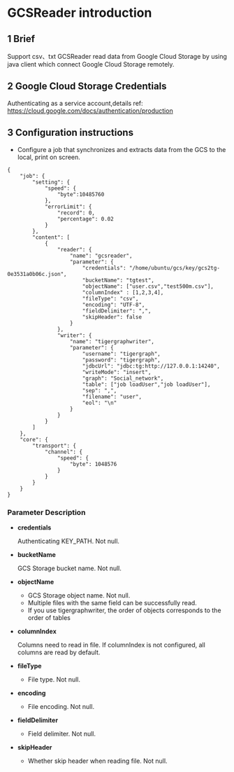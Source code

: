 
# GCSReader introduction

## 1 Brief
Support csv、txt
GCSReader read data from Google Cloud Storage by using java client which connect Google Cloud Storage remotely.


## 2 Google Cloud Storage Credentials
Authenticating as a service account,details ref: https://cloud.google.com/docs/authentication/production 

## 3 Configuration instructions

* Configure a job that synchronizes and extracts data from the GCS to the local, print on screen.
```
{
    "job": {
        "setting": {
            "speed": {
                "byte":10485760
            },
            "errorLimit": {
                "record": 0,
                "percentage": 0.02
            }
        },
        "content": [
            {
                "reader": {
                    "name": "gcsreader",
                    "parameter": {
                        "credentials": "/home/ubuntu/gcs/key/gcs2tg-0e3531a0b06c.json",
                        "bucketName": "tgtest",
                        "objectName": ["user.csv","test500m.csv"],
                        "columnIndex" : [1,2,3,4],
                        "fileType": "csv",
                        "encoding": "UTF-8",
                        "fieldDelimiter": ",",
                        "skipHeader": false
                    }
                },
                "writer": {
                    "name": "tigergraphwriter",
                    "parameter": {
                        "username": "tigergraph",
                        "password": "tigergraph",
                        "jdbcUrl": "jdbc:tg:http://127.0.0.1:14240",
                        "writeMode": "insert",
                        "graph": "Social_network",
                        "table": ["job loadUser","job loadUser"],
                        "sep": ",",
                        "filename": "user",
                        "eol": "\n"
                    }
                }
            }
        ]
    },
    "core": {
        "transport": {
            "channel": {
                "speed": {
                    "byte": 1048576
                }
            }
        }
    }
}

```

###  Parameter Description

* **credentials**

	Authenticating KEY_PATH. Not null.

* **bucketName**

	GCS Storage bucket name. Not null.

* **objectName**

	* GCS Storage object name. Not null.
	* Multiple files with the same field can be successfully read.
	* If you use tigergraphwriter, the order of objects corresponds to the order of tables

* **columnIndex**

    Columns need to read in file. If columnIndex is not configured, all columns are read by default.

* **fileType**

	* File type. Not null.
	
* **encoding**

	* File encoding. Not null.
	
* **fieldDelimiter**

    * Field delimiter. Not null.

* **skipHeader**	

    * Whether skip header when reading file. Not null.
	


